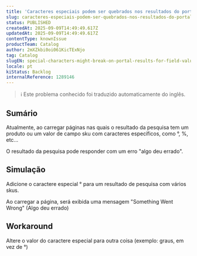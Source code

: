 ```yaml
---
title: 'Caracteres especiais podem ser quebrados nos resultados do portal para valores de campo'
slug: caracteres-especiais-podem-ser-quebrados-nos-resultados-do-portal-para-valores-de-campo
status: PUBLISHED
createdAt: 2025-09-09T14:49:49.617Z
updatedAt: 2025-09-09T14:49:49.617Z
contentType: knownIssue
productTeam: Catalog
author: 2mXZkbi0oi061KicTExNjo
tag: Catalog
slugEN: special-characters-might-break-on-portal-results-for-field-values
locale: pt
kiStatus: Backlog
internalReference: 1289146
---
```


>ℹ️ Este problema conhecido foi traduzido automaticamente do inglês.

## Sumário


Atualmente, ao carregar páginas nas quais o resultado da pesquisa tem um produto ou um valor de campo sku com caracteres específicos, como °, %, etc...

O resultado da pesquisa pode responder com um erro "algo deu errado".
## Simulação


Adicione o caractere especial ° para um resultado de pesquisa com vários skus.

Ao carregar a página, será exibida uma mensagem "Something Went Wrong" (Algo deu errado)
## Workaround


Altere o valor do caractere especial para outra coisa (exemplo: graus, em vez de °)



